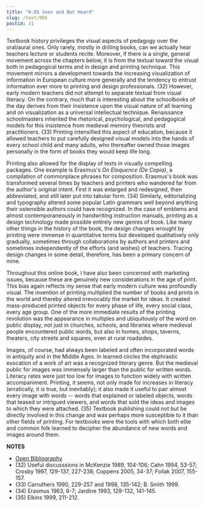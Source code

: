 ```yaml
---
title: "0.05 Seen and Not Heard"
slug: /text/005
postid: 31
---
```

Textbook history privileges the visual aspects of pedagogy over the oral/aural ones. Only rarely, mostly in drilling books, can we actually hear teachers lecture or students recite. Moreover, if there is a single, general movement across the chapters below, it is from the textual toward the visual both in pedagogical terms and in design and printing technique. This movement mirrors a development towards the increasing visualization of information in European culture more generally and the tendency to entrust information ever more to printing and design professionals. (32) However, early modern teachers did not attempt to separate textual from visual literacy. On the contrary, much that is interesting about the schoolbooks of the day derives from their insistence upon the visual nature of all learning and on visualization as a universal intellectual technique. Renaissance schoolmasters inherited the rhetorical, psychological, and pedagogical models for this insistence from medieval memory theorists and practitioners. (33) Printing intensified this aspect of education, because it allowed teachers to put carefully designed visual models into the hands of every school child and many adults, who thereafter owned those images personally in the form of books they would keep life long.

Printing also allowed for the display of texts in visually compelling packages. One example is Erasmus's *On Eloquence (De Copia)*, a compilation of commonplace phrases for composition. Erasmus's book was transformed several times by teachers and printers who wandered far from the author's original intent. First it was enlarged and redesigned, then abbreviated, and still later put into tabular form. (34) Similarly, editorializing and typography altered some popular Latin grammars well beyond anything their ostensible authors could have recognized. In the case of emblems and almost contemporaneously in handwriting instruction manuals, printing as a design technology made possible entirely new genres of book. Like many other things in the history of the book, the design changes wrought by printing were immense in quantitative terms but developed qualitatively only gradually, sometimes through collaborations by authors and printers and sometimes independently of the efforts (and wishes) of teachers. Tracing design changes in some detail, therefore, has been a primary concern of mine.

Throughout this online book, I have also been concerned with marketing issues, because these are genuinely new considerations in the age of print. This bias again reflects my sense that early modern culture was profoundly visual. The invention of printing multiplied the number of books and prints in the world and thereby altered irrevocably the market for ideas. It created mass-produced printed objects for every phase of life, every social class, every age group. One of the more immediate results of the printing revolution was the appearance in multiples and ubiquitously of the word on public display, not just in churches, schools, and libraries where medieval people encountered public words, but also in homes, shops, taverns, theaters, city streets and squares, even at rural roadsides.

Images, of course, had always been labeled and often incorporated words in antiquity and in the Middle Ages. In learned circles the ekphrastic evocation of a work of art was a recognized literary genre. But the medieval public for images was immensely larger than the public for written words. Literacy rates were just too low for images to function widely with written accompaniment. Printing, it seems, not only made for increases in literacy (erratically, it is true, but inevitably); it also made it useful to pair almost every image with words -- words that explained or labeled objects, words that teased or intrigued viewers, and words that sold the ideas and images to which they were attached. (35) Textbook publishing could not but be directly involved in this change and was perhaps more susceptible to it than other fields of printing. For textbooks were the tools with which both elite and common folk learned to decipher the abundance of new words and images around them.

**NOTES**
* [Open Bibliography](/bibliography.pdf)
* (32) Useful discusssions in McKenzie 1989, 104-106; Cahn 1994, 53-57; Crosby 1997, 129-137, 227-238; Coppens 2005, 34-37; Follak 2007, 155-157.
* (33) Carruthers 1990, 229-257 and 1998, 135-142; B. Smith 1999.
* (34) Erasmus 1963, 6-7; Jardine 1993, 129-132, 141-145.
* (35) Elkins 1999, 211-212.
